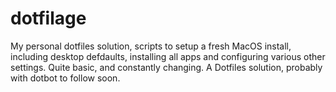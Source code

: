 # dotfilage
My personal dotfiles solution, scripts to setup a fresh MacOS install, including desktop defdaults, installing all apps and configuring various other settings. Quite basic, and constantly changing. A Dotfiles solution, probably with dotbot to follow soon.


